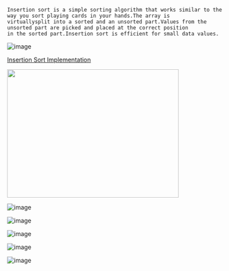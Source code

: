 ```
Insertion sort is a simple sorting algorithm that works similar to the way you sort playing cards in your hands.The array is 
virtuallysplit into a sorted and an unsorted part.Values from the unsorted part are picked and placed at the correct position 
in the sorted part.Insertion sort is efficient for small data values.
```
![image](https://user-images.githubusercontent.com/59710234/171119362-3f4e7e6e-9ce5-4489-bc6f-4d5869fc8c87.png)

[Insertion Sort Implementation](https://youtu.be/OGzPmgsI-pQ)

<img src="[https://gyazo.com/eb5c5741b6a9a16c692170a41a49c858.png](https://user-images.githubusercontent.com/59710234/171119573-6a365939-71a6-4032-be25-fcdcaf028c21.png)" width="400" height="300" />

![image]()

![image]()

![image](https://user-images.githubusercontent.com/59710234/171119592-b693d912-0b2a-422f-916b-9a7b9d20c4cf.png)

![image](https://user-images.githubusercontent.com/59710234/171119608-d91eb836-3ea4-44cf-95aa-2ab9157b1dad.png)

![image](https://user-images.githubusercontent.com/59710234/171119614-d903ab41-d143-4025-b42a-96113cdc3b7d.png)

